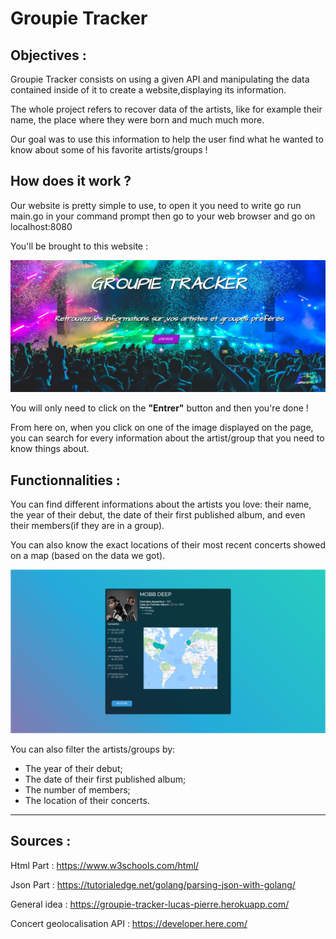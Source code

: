 # Groupie Tracker

## Objectives :

Groupie Tracker consists on using a given API and manipulating the data contained inside of it to create a website,displaying its information.

The whole project refers to recover data of the artists, like for example their name, the place where they were born and much much more.

Our goal was to use this information to help the user find what he wanted to know about some of his favorite artists/groups !

## How does it work ?

Our website is pretty simple to use, to open it you need to write go run main.go in your command prompt then go to your web browser and go on localhost:8080

You'll be brought to this website :

![image](static/img/others/pdg.png)

You will only need to click on the **"Entrer"** button and then you're done !

From here on, when you click on one of the image displayed on the page, you can search for every information about the artist/group that you need to know things about.

## Functionnalities :
You can find different informations about the artists you love: their name, the year of their debut, the date of their first published album, and even their members(if they are in a group).

You can also know the exact locations of their most recent concerts showed on a map (based on the data we got).

![image](static/img/others/Artist.png)

You can also filter the artists/groups by:
- The year of their debut;
- The date of their first published album;
- The number of members;
- The location of their concerts.

<hr>

## Sources :

Html Part : https://www.w3schools.com/html/

Json Part : https://tutorialedge.net/golang/parsing-json-with-golang/

General idea : https://groupie-tracker-lucas-pierre.herokuapp.com/

Concert geolocalisation API : https://developer.here.com/
